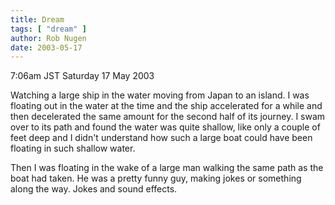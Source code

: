 ```yaml
---
title: Dream
tags: [ "dream" ]
author: Rob Nugen
date: 2003-05-17
---
```


<p class=date>7:06am JST Saturday 17 May 2003</p>

<p class=dream>Watching a large ship in the water moving from Japan to
an island. I was floating out in the water at the time and the ship
accelerated for a while and then decelerated the same amount for the
second half of its journey.  I swam over to its path and found the
water was quite shallow, like only a couple of feet deep and I didn't
understand how such a large boat could have been floating in such
shallow water.</p>

<p class=dream>Then I was floating in the wake of a large man walking
the same path as the boat had taken.  He was a pretty funny guy,
making jokes or something along the way.  Jokes and sound effects.</p>


